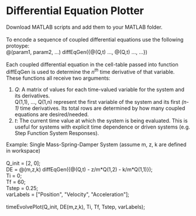 <h1>Differential Equation Plotter</h1>

Download MATLAB scripts and add them to your MATLAB folder.<br/>
<br/>
To encode a sequence of coupled differential equations use the following protoype:<br/>
@(param1, param2, ...) diffEqGen({@(Q,t) ..., @(Q,t) ..., ...})<br/>
<br/>
Each coupled differential equation in the cell-table passed into function diffEqGen is used to determine the <i>n<sup>th</sup></i> time derivative of that variable.<br/>
These functions all receive two arguments:<br/>
<ol>
	<li>
		<i>Q</i>: A matrix of values for each time-valued variable for the system and its derivatives.<br/>
		Q(1,1), ..., Q(1,n) represent the first variable of the system and its first <i>(n-1)</i> time derivatives. Its total rows are determined by how many coupled equations are desired/needed.
	</li>
	<li>
		<i>t</i>: The current time value at which the system is being evaluated. This is useful for systems with explicit time dependence or driven systems (e.g. Step Function System Responses).
	</li>
</ol>

<hline>

Example: Single Mass-Spring-Damper System (assume m, z, k are defined in workspace)<br/>
<br/>
Q_init = [2, 0];<br/>
DE = @(m,z,k) diffEqGen({@(Q,t) - z/m\*Q(1,2) - k/m\*Q(1,1)});<br/>
Ti = 0;<br/>
Tf = 60;<br/>
Tstep = 0.25;<br/>
varLabels = ["Position", "Velocity", "Acceleration"];<br/>
<br/>
timeEvolvePlot(Q_init, DE(m,z,k), Ti, Tf, Tstep, varLabels);<br/>